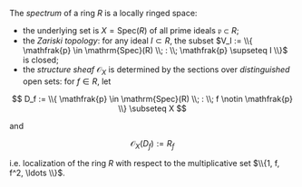 The *spectrum* of a ring $R$ is a locally ringed space:

- the underlying set is $X = \mathrm{Spec}(R)$ of all prime ideals $\mathfrak{p} \subset R$;
- the *Zariski topology*: for any ideal $I \subset R$, the subset $V_I := \\{ \mathfrak{p} \in \mathrm{Spec}(R) \\; : \\; \mathfrak{p} \supseteq I \\}$ is closed;
- the *structure sheaf* $\mathcal{O}_{X}$ is determined by the sections over *distinguished* open sets: for $f \in R$, let

$$
D_f := \\{ \mathfrak{p} \in \mathrm{Spec}(R) \\; : \\; f \notin \mathfrak{p} \\} \subseteq X
$$

and

$$
\mathcal{O}_{X}(D_f) := R_{f}
$$

i.e. localization of the ring $R$ with respect to the multiplicative set $\\{1, f, f^2, \ldots \\}$.
